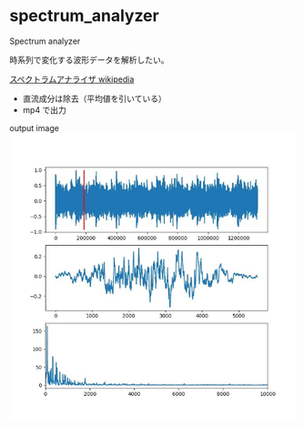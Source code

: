 # spectrum_analyzer
Spectrum analyzer

時系列で変化する波形データを解析したい。

[スペクトラムアナライザ wikipedia](https://ja.wikipedia.org/wiki/%E3%82%B9%E3%83%9A%E3%82%AF%E3%83%88%E3%83%A9%E3%83%A0%E3%82%A2%E3%83%8A%E3%83%A9%E3%82%A4%E3%82%B6)

* 直流成分は除去（平均値を引いている）
* mp4 で出力

output image
![output image](https://github.com/yshim765/spectrum_analyzer/blob/master/output_image.jpg)
